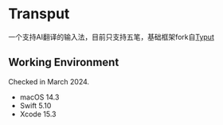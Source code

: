# Transput

一个支持AI翻译的输入法，目前只支持五笔，基础框架fork自[Typut](https://github.com/ensan-hcl/Typut)


## Working Environment

Checked in March 2024.
* macOS 14.3
* Swift 5.10
* Xcode 15.3



